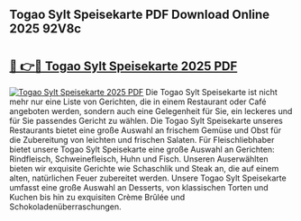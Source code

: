 ## Togao Sylt Speisekarte PDF Download Online 2025 92V8c

# <h2><a href="http://gc7j2bu.nevu.top/?p=Togao+Sylt+Speisekarte">🔗 👉🔴 Togao Sylt Speisekarte 2025 PDF</a></h2>

[![Togao Sylt Speisekarte 2025 PDF](https://i.imgur.com/dBaPXMq.png)](http://gc7j2bu.nevu.top/?p=Togao+Sylt+Speisekarte)
Die Togao Sylt Speisekarte ist nicht mehr nur eine Liste von Gerichten, die in einem Restaurant oder Café angeboten werden, sondern auch eine Gelegenheit für Sie, ein leckeres und für Sie passendes Gericht zu wählen. Die Togao Sylt Speisekarte unseres Restaurants bietet eine große Auswahl an frischem Gemüse und Obst für die Zubereitung von leichten und frischen Salaten. Für Fleischliebhaber bietet unsere Togao Sylt Speisekarte eine große Auswahl an Gerichten: Rindfleisch, Schweinefleisch, Huhn und Fisch. Unseren Auserwählten bieten wir exquisite Gerichte wie Schaschlik und Steak an, die auf einem alten, natürlichen Feuer zubereitet werden. Unsere Togao Sylt Speisekarte umfasst eine große Auswahl an Desserts, von klassischen Torten und Kuchen bis hin zu exquisiten Crème Brûlée und Schokoladenüberraschungen.
